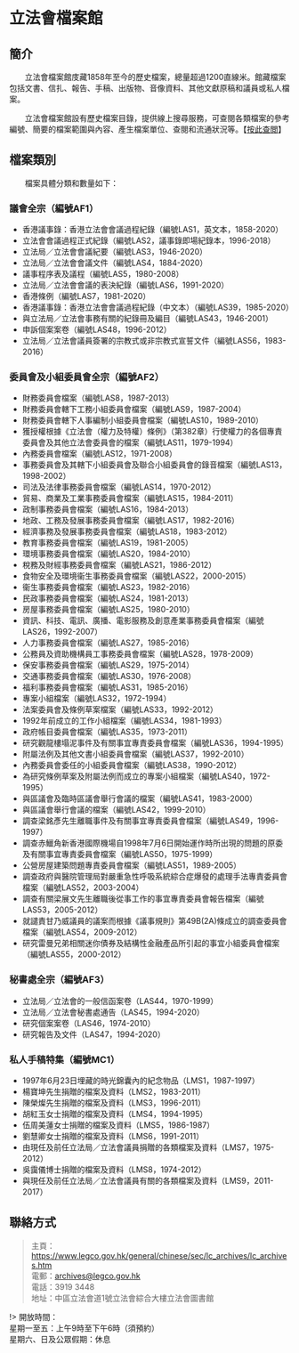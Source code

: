 # 立法會檔案館

## 簡介

　　立法會檔案館庋藏1858年至今的歷史檔案，總量超過1200直線米。館藏檔案包括文書、信扎、報告、手稿、出版物、音像資料、其他文獻原稿和議員或私人檔案。

　　立法會檔案館設有歷史檔案目錄，提供線上搜尋服務，可查閱各類檔案的參考編號、簡要的檔案範圍與內容、產生檔案單位、查閱和流通狀況等。【[按此查閲](https://eams.legco.gov.hk/index.aspx?language=zh-TW "CAROL")】

## 檔案類別
　　檔案具體分類和數量如下：

### 議會全宗（編號AF1）
  - 香港議事錄：香港立法會會議過程紀錄（編號LAS1，英文本，1858-2020）
  - 立法會會議過程正式紀錄（編號LAS2，議事錄即場紀錄本，1996-2018） 
  - 立法局／立法會會議紀要（編號LAS3，1946-2020）
  - 立法局／立法會會議文件（編號LAS4，1884-2020）
  - 議事程序表及議程（編號LAS5，1980-2008）
  - 立法局／立法會會議的表決紀錄（編號LAS6，1991-2020）
  - 香港條例（編號LAS7，1981-2020）
  - 香港議事錄：香港立法會會議過程紀錄（中文本）（編號LAS39，1985-2020）
  - 與立法局／立法會事務有關的紀錄冊及編目（編號LAS43，1946-2001）
  - 申訴個案案卷（編號LAS48，1996-2012）
  - 立法局／立法會議員簽署的宗教式或非宗教式宣誓文件（編號LAS56，1983-2016）
### 委員會及小組委員會全宗（編號AF2）
  - 財務委員會檔案（編號LAS8，1987-2013）
  - 財務委員會轄下工務小組委員會檔案（編號LAS9，1987-2004）
  - 財務委員會轄下人事編制小組委員會檔案（編號LAS10，1989-2010）
  - 獲授權根據《立法會（權力及特權）條例》（第382章）行使權力的各個專責委員會及其他立法會委員會的檔案（編號LAS11，1979-1994）
  - 內務委員會檔案（編號LAS12，1971-2008）
  - 事務委員會及其轄下小組委員會及聯合小組委員會的錄音檔案（編號LAS13，1998-2002）
  - 司法及法律事務委員會檔案（編號LAS14，1970-2012）
  - 貿易、商業及工業事務委員會檔案（編號LAS15，1984-2011）
  - 政制事務委員會檔案（編號LAS16，1984-2013）
  - 地政、工務及發展事務委員會檔案（編號LAS17，1982-2016）
  - 經濟事務及發展事務委員會檔案（編號LAS18，1983-2012）
  - 教育事務委員會檔案（編號LAS19，1981-2005）
  - 環境事務委員會檔案（編號LAS20，1984-2010）
  - 稅務及財經事務委員會檔案（編號LAS21，1986-2012）
  - 食物安全及環境衞生事務委員會檔案（編號LAS22，2000-2015）
  - 衞生事務委員會檔案（編號LAS23，1982-2016）
  - 民政事務委員會檔案（編號LAS24，1981-2013）
  - 房屋事務委員會檔案（編號LAS25，1980-2010）
  - 資訊、科技、電訊、廣播、電影服務及創意產業事務委員會檔案（編號LAS26，1992-2007）
  - 人力事務委員會檔案（編號LAS27，1985-2016）
  - 公務員及資助機構員工事務委員會檔案（編號LAS28，1978-2009）
  - 保安事務委員會檔案（編號LAS29，1975-2014）
  - 交通事務委員會檔案（編號LAS30，1976-2008）
  - 福利事務委員會檔案（編號LAS31，1985-2016）
  - 專案小組檔案（編號LAS32，1972-1994）
  - 法案委員會及條例草案檔案（編號LAS33，1992-2012）
  - 1992年前成立的工作小組檔案（編號LAS34，1981-1993）
  - 政府帳目委員會檔案（編號LAS35，1973-2011）
  - 研究觀龍樓塌泥事件及有關事宜專責委員會檔案（編號LAS36，1994-1995）
  - 附屬法例及其他文書小組委員會檔案（編號LAS37，1992-2010）
  - 內務委員會委任的小組委員會檔案（編號LAS38，1990-2012）
  - 為研究條例草案及附屬法例而成立的專案小組檔案（編號LAS40，1972-1995）
  - 與區議會及臨時區議會舉行會議的檔案（編號LAS41，1983-2000）
  - 與區議會舉行會議的檔案（編號LAS42，1999-2010）
  - 調查梁銘彥先生離職事件及有關事宜專責委員會檔案（編號LAS49，1996-1997）
  - 調查赤鱲角新香港國際機場自1998年7月6日開始運作時所出現的問題的原委及有關事宜專責委員會檔案（編號LAS50，1975-1999）
  - 公營房屋建築問題專責委員會檔案（編號LAS51，1989-2005）
  - 調查政府與醫院管理局對嚴重急性呼吸系統綜合症爆發的處理手法專責委員會檔案（編號LAS52，2003-2004）
  - 調查有關梁展文先生離職後從事工作的事宜專責委員會報告檔案（編號LAS53，2005-2012）
  - 就譴責甘乃威議員的議案而根據《議事規則》第49B(2A)條成立的調查委員會檔案（編號LAS54，2009-2012）
  - 研究雷曼兄弟相關迷你債券及結構性金融產品所引起的事宜小組委員會檔案（編號LAS55，2000-2012）
### 秘書處全宗（編號AF3）
  - 立法局／立法會的一般信函案卷（LAS44，1970-1999）
  - 立法局／立法會秘書處通告（LAS45，1994-2020）
  - 研究個案案卷（LAS46，1974-2010）
  - 研究報告及文件（LAS47，1994-2020）
### 私人手稿特集（編號MC1）
  - 1997年6月23日埋藏的時光錦囊內的紀念物品（LMS1，1987-1997）
  - 楊寶坤先生捐贈的檔案及資料（LMS2，1983-2011）
  - 陳榮燦先生捐贈的檔案及資料（LMS3，1996-2011）
  - 胡紅玉女士捐贈的檔案及資料（LMS4，1994-1995）
  - 伍周美蓮女士捐贈的檔案及資料（LMS5，1986-1987）
  - 劉慧卿女士捐贈的檔案及資料（LMS6，1991-2011）
  - 由現任及前任立法局／立法會議員捐贈的各類檔案及資料（LMS7，1975-2012）
  - 吳靄儀博士捐贈的檔案及資料（LMS8，1974-2012）
  - 與現任及前任立法局／立法會議員有關的各類檔案及資料（LMS9，2011-2017）

## 聯絡方式

> 主頁：<https://www.legco.gov.hk/general/chinese/sec/lc_archives/lc_archives.htm>  
> 電郵：<archives@legco.gov.hk>  
> 電話：3919 3448  
> 地址：中區立法會道1號立法會綜合大樓立法會圖書館  

!> 開放時間：  
星期一至五：上午9時至下午6時（須預約）  
星期六、日及公眾假期：休息

